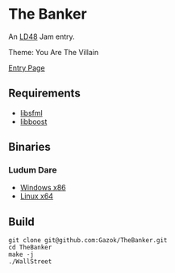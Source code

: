 The Banker
==========

An [LD48](http://ludumdare.com) Jam entry.

Theme: You Are The Villain

[Entry
Page](http://www.ludumdare.com/compo/ludum-dare-25/?action=preview&uid=6609)

Requirements
------------

* [libsfml](http://sfml-dev.org)
* [libboost](http://boost.org)

Binaries
--------

### Ludum Dare
* [Windows x86](http://gazokblog.co.uk/misc/thebanker-windows.rar)
* [Linux x64](http://gazokblog.co.uk/misc/thebanker-linux-x64.tar.gz)

Build
-----

    git clone git@github.com:Gazok/TheBanker.git
    cd TheBanker
    make -j
    ./WallStreet
